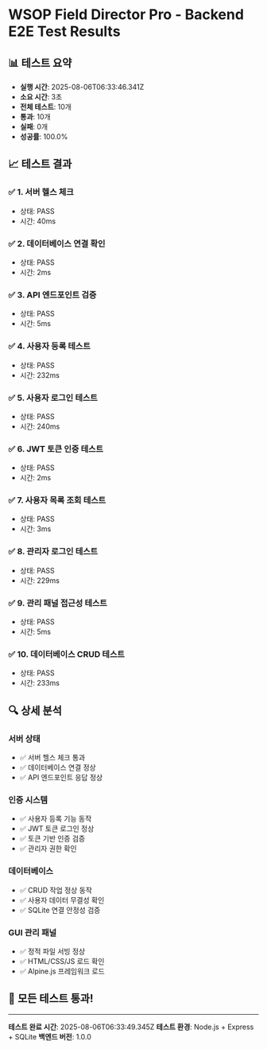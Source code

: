 # WSOP Field Director Pro - Backend E2E Test Results

## 📊 테스트 요약

- **실행 시간**: 2025-08-06T06:33:46.341Z
- **소요 시간**: 3초
- **전체 테스트**: 10개
- **통과**: 10개
- **실패**: 0개
- **성공률**: 100.0%

## 📈 테스트 결과

### ✅ 1. 서버 헬스 체크
- 상태: PASS
- 시간: 40ms

### ✅ 2. 데이터베이스 연결 확인
- 상태: PASS
- 시간: 2ms

### ✅ 3. API 엔드포인트 검증
- 상태: PASS
- 시간: 5ms

### ✅ 4. 사용자 등록 테스트
- 상태: PASS
- 시간: 232ms

### ✅ 5. 사용자 로그인 테스트
- 상태: PASS
- 시간: 240ms

### ✅ 6. JWT 토큰 인증 테스트
- 상태: PASS
- 시간: 2ms

### ✅ 7. 사용자 목록 조회 테스트
- 상태: PASS
- 시간: 3ms

### ✅ 8. 관리자 로그인 테스트
- 상태: PASS
- 시간: 229ms

### ✅ 9. 관리 패널 접근성 테스트
- 상태: PASS
- 시간: 5ms

### ✅ 10. 데이터베이스 CRUD 테스트
- 상태: PASS
- 시간: 233ms

## 🔍 상세 분석

### 서버 상태
- ✅ 서버 헬스 체크 통과
- ✅ 데이터베이스 연결 정상
- ✅ API 엔드포인트 응답 정상

### 인증 시스템
- ✅ 사용자 등록 기능 동작
- ✅ JWT 토큰 로그인 정상
- ✅ 토큰 기반 인증 검증
- ✅ 관리자 권한 확인

### 데이터베이스
- ✅ CRUD 작업 정상 동작
- ✅ 사용자 데이터 무결성 확인
- ✅ SQLite 연결 안정성 검증

### GUI 관리 패널
- ✅ 정적 파일 서빙 정상
- ✅ HTML/CSS/JS 로드 확인
- ✅ Alpine.js 프레임워크 로드

## 🎉 모든 테스트 통과!

---
**테스트 완료 시간**: 2025-08-06T06:33:49.345Z
**테스트 환경**: Node.js + Express + SQLite
**백엔드 버전**: 1.0.0
